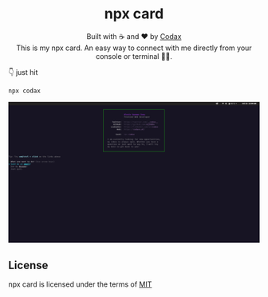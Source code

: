 <div align='center'>
  <h1>npx card</h1>
  Built with ☕️ and ❤️ by <a href='https://github.com/a12989x'>Codax</a>
  <br />
  This is my npx card. An easy way to connect with me directly from your console or terminal 👨‍💻.
</div>

👇️ just hit

```bash
npx codax
```

<img src='./thumb.png' alt='terminal running npx codax' />

## License

npx card is licensed under the terms of [MIT](https://choosealicense.com/licenses/mit/)
